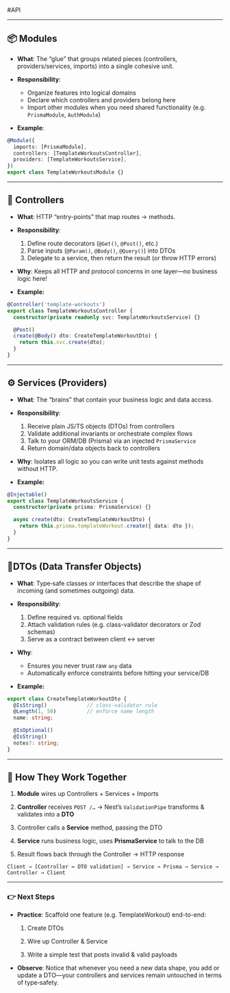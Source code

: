 #API

---
## 📦 Modules

- **What**: The “glue” that groups related pieces (controllers, providers/services, imports) into a single cohesive unit.

- **Responsibility**:
    - Organize features into logical domains
    - Declare which controllers and providers belong here
    - Import other modules when you need shared functionality (e.g. `PrismaModule`, `AuthModule`)

- **Example**:
``` ts
@Module({
  imports: [PrismaModule],
  controllers: [TemplateWorkoutsController],
  providers: [TemplateWorkoutsService],
})
export class TemplateWorkoutsModule {}
```
---
## 🛂 Controllers

- **What**: HTTP “entry-points” that map routes → methods.

- **Responsibility**:
    1. Define route decorators (`@Get()`, `@Post()`, etc.)
    2. Parse inputs (`@Param()`, `@Body()`, `@Query()`) into DTOs
    3. Delegate to a service, then return the result (or throw HTTP errors)

- **Why**: Keeps all HTTP and protocol concerns in one layer—no business logic here!

- **Example:**
``` ts
@Controller('template-workouts')
export class TemplateWorkoutsController {
  constructor(private readonly svc: TemplateWorkoutsService) {}

  @Post()
  create(@Body() dto: CreateTemplateWorkoutDto) {
    return this.svc.create(dto);
  }
}
```
---
## ⚙️ Services (Providers)

- **What**: The “brains” that contain your business logic and data access.

- **Responsibility**:
    1. Receive plain JS/TS objects (DTOs) from controllers
    2. Validate additional invariants or orchestrate complex flows
    3. Talk to your ORM/DB (Prisma) via an injected `PrismaService`
    4. Return domain/data objects back to controllers

- **Why**: Isolates all logic so you can write unit tests against methods without HTTP.

- **Example:**
``` ts
@Injectable()
export class TemplateWorkoutsService {
  constructor(private prisma: PrismaService) {}

  async create(dto: CreateTemplateWorkoutDto) {
    return this.prisma.templateWorkout.create({ data: dto });
  }
}
```
---
## 📑DTOs (Data Transfer Objects)

- **What**: Type‐safe classes or interfaces that describe the shape of incoming (and sometimes outgoing) data.

- **Responsibility**:
    1. Define required vs. optional fields
    2. Attach validation rules (e.g. class-validator decorators or Zod schemas)
    3. Serve as a contract between client ↔ server

- **Why**:
    - Ensures you never trust raw `any` data
    - Automatically enforce constraints before hitting your service/DB

- **Example:**
``` ts
export class CreateTemplateWorkoutDto {
  @IsString()             // class-validator rule
  @Length(1, 50)          // enforce name length
  name: string;

  @IsOptional()
  @IsString()
  notes?: string;
}
```
---
## 🔄 How They Work Together

1. **Module** wires up Controllers + Services + Imports
    
2. **Controller** receives `POST /…` → Nest’s `ValidationPipe` transforms & validates into a **DTO**
    
3. Controller calls a **Service** method, passing the DTO
    
4. **Service** runs business logic, uses **PrismaService** to talk to the DB
    
5. Result flows back through the Controller → HTTP response
``` arduino
Client → [Controller ↔ DTO validation] → Service → Prisma → Service → Controller → Client
```
---
### 👉 Next Steps

- **Practice**: Scaffold one feature (e.g. TemplateWorkout) end-to-end:
    
    1. Create DTOs
    
    2. Wire up Controller & Service
        
    3. Write a simple test that posts invalid & valid payloads
        
- **Observe**: Notice that whenever you need a new data shape, you add or update a DTO—your controllers and services remain untouched in terms of type‐safety.